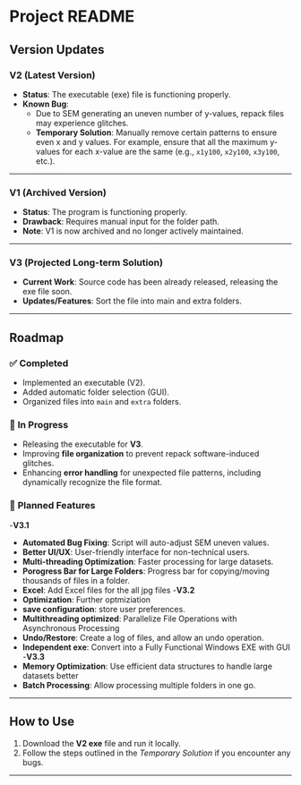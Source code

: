 # Project README

## Version Updates

### **V2 (Latest Version)**
- **Status**: The executable (exe) file is functioning properly.
- **Known Bug**:
  - Due to SEM generating an uneven number of y-values, repack files may experience glitches.
  - **Temporary Solution**: Manually remove certain patterns to ensure even x and y values. For example, ensure that all the maximum y-values for each x-value are the same (e.g., `x1y100`, `x2y100`, `x3y100`, etc.).

---

### **V1 (Archived Version)**
- **Status**: The program is functioning properly.
- **Drawback**: Requires manual input for the folder path.
- **Note**: V1 is now archived and no longer actively maintained.

---

### **V3 (Projected Long-term Solution)**
- **Current Work**: Source code has been already released, releasing the exe file soon.
- **Updates/Features**: Sort the file into main and extra folders.

---

## Roadmap

### ✅ **Completed**
- Implemented an executable (V2).
- Added automatic folder selection (GUI).
- Organized files into `main` and `extra` folders.

### 🔄 **In Progress**
- Releasing the executable for **V3**.
- Improving **file organization** to prevent repack software-induced glitches.
- Enhancing **error handling** for unexpected file patterns, including dynamically recognize the file format.

### 🚀 **Planned Features**
-**V3.1**
- **Automated Bug Fixing**: Script will auto-adjust SEM uneven values.
- **Better UI/UX**: User-friendly interface for non-technical users.
- **Multi-threading Optimization**: Faster processing for large datasets.
- **Porogress Bar for Large Folders**: Progress bar for copying/moving thousands of files in a folder.
- **Excel**: Add Excel files for the all jpg files
-**V3.2**
- **Optimization**: Further optmiziation
- **save configuration**: store user preferences.
- **Multithreading optimized**: Parallelize File Operations with Asynchronous Processing
- **Undo/Restore**:  Create a log of files, and allow an undo operation.
- **Independent exe**: Convert into a Fully Functional Windows EXE with GUI
-**V3.3**
- **Memory Optimization**: Use efficient data structures to handle large datasets better
- **Batch Processing**: Allow processing multiple folders in one go.
---

## How to Use

1. Download the **V2 exe** file and run it locally.
2. Follow the steps outlined in the *Temporary Solution* if you encounter any bugs.

---
